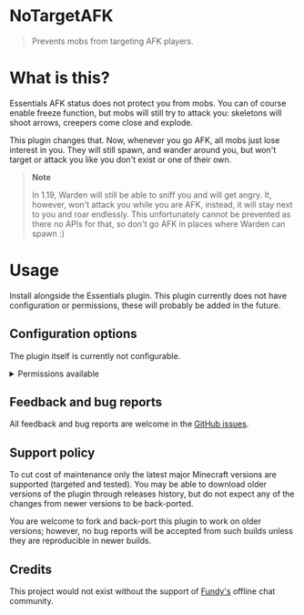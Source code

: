 # NoTargetAFK

> Prevents mobs from targeting AFK players.

# What is this?

Essentials AFK status does not protect you from mobs. You can of course enable
freeze function, but mobs will still try to attack you: skeletons will shoot
arrows, creepers come close and explode.

This plugin changes that. Now, whenever you go AFK, all mobs just lose
interest in you. They will still spawn, and wander around you, but won't
target or attack you like you don't exist or one of their own.

> **Note**
>
> In 1.19, Warden will still be able to sniff you and will get angry. It,
> however, won't attack you while you are AFK, instead, it will stay next to
> you and roar endlessly. This unfortunately cannot be prevented as there no
> APIs for that, so don't go AFK in places where Warden can spawn :)

# Usage

Install alongside the Essentials plugin. This plugin currently does not have
configuration or permissions, these will probably be added in the future.

## Configuration options

The plugin itself is currently not configurable.

<details>
<summary>Permissions available</summary>

- **`notargetafk.mobs-lose-track`** \
  Whether all entities should lose track of player when they go AFK.

  **Default**: true.
- **`notargetafk.mobs-dont-target`** \
  Whether the player should not be targeted when they are AFK.

  **Default**: true.

</details>

## Feedback and bug reports

All feedback and bug reports are welcome in the [GitHub issues][issues].

## Support policy

To cut cost of maintenance only the latest major Minecraft versions are
supported (targeted and tested). You may be able to download older versions of
the plugin through releases history, but do not expect any of the changes from
newer versions to be back-ported.

You are welcome to fork and back-port this plugin to work on older versions;
however, no bug reports will be accepted from such builds unless they are
reproducible in newer builds.

## Credits

This project would not exist without the support of [Fundy's][fundy] offline
chat community.

[issues]: https://github.com/Brawaru/NoTargetAFK/issues
[fundy]: https://www.twitch.tv/fundy